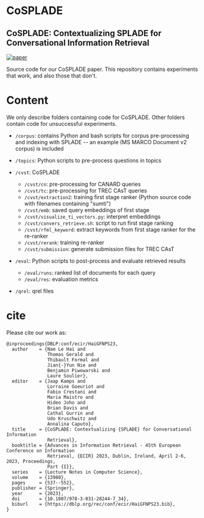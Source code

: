 # CoSPLADE
## CoSPLADE: Contextualizing SPLADE for Conversational Information Retrieval

[![paper](https://img.shields.io/badge/arxiv-arXiv%3A2107.05720-brightgreen)](https://arxiv.org/abs/2301.04413)

Source code for our CoSPLADE paper. This repository contains experiments that work, and also those that don't.

# Content

We only describe folders containing code for CoSPLADE. Other folders contain code for unsuccessful experiments.

* `/corpus`: contains Python and bash scripts for corpus pre-processing and indexing with SPLADE -- an example (MS MARCO Document v2 corpus) is included

* `/topics`: Python scripts to pre-process questions in topics

* `/cvst`: CoSPLADE
   * `/cvst/cn`: pre-processing for CANARD queries
   * `/cvst/tc`: pre-processing for TREC CAsT queries
   * `/cvst/extraction2`: training first stage ranker (Python source code with filenames containing "sumti")
   * `/cvst/emb`: saved query embeddings of first stage
   * `/cvst/visualize_ti_vectors.py`: interpret embeddings
   * `/cvst/convers_retrieve.sh`: script to run first stage ranking
   * `/cvst/rfml_keyword`: extract keywords from first stage ranker for the re-ranker
   * `/cvst/rerank`: training re-ranker
   * `/cvst/submission`: generate submission files for TREC CAsT

* `/eval`: Python scripts to post-process and evaluate retrieved results
   * `/eval/runs`: ranked list of documents for each query
   * `/eval/res`: evaluation metrics

* `/qrel`: qrel files

# cite

Please cite our work as:

```
@inproceedings{DBLP:conf/ecir/HaiGFNPS23,
  author    = {Nam Le Hai and
               Thomas Gerald and
               Thibault Formal and
               Jian{-}Yun Nie and
               Benjamin Piwowarski and
               Laure Soulier},
  editor    = {Jaap Kamps and
               Lorraine Goeuriot and
               Fabio Crestani and
               Maria Maistro and
               Hideo Joho and
               Brian Davis and
               Cathal Gurrin and
               Udo Kruschwitz and
               Annalina Caputo},
  title     = {CoSPLADE: Contextualizing {SPLADE} for Conversational Information
               Retrieval},
  booktitle = {Advances in Information Retrieval - 45th European Conference on Information
               Retrieval, {ECIR} 2023, Dublin, Ireland, April 2-6, 2023, Proceedings,
               Part {I}},
  series    = {Lecture Notes in Computer Science},
  volume    = {13980},
  pages     = {537--552},
  publisher = {Springer},
  year      = {2023},
  doi       = {10.1007/978-3-031-28244-7_34},
  biburl    = {https://dblp.org/rec/conf/ecir/HaiGFNPS23.bib},
}
```
